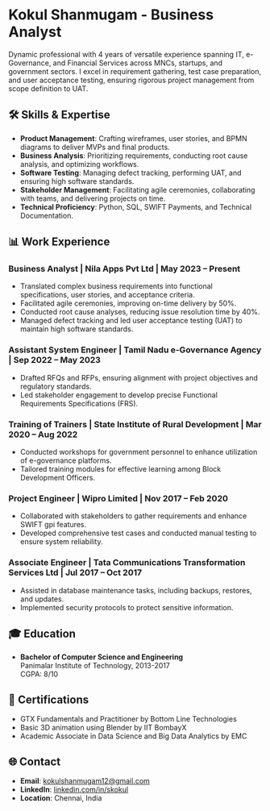 
# Kokul Shanmugam - Business Analyst

Dynamic professional with 4 years of versatile experience spanning IT, e-Governance, and Financial Services across MNCs, startups, and government sectors. I excel in requirement gathering, test case preparation, and user acceptance testing, ensuring rigorous project management from scope definition to UAT.

## 🛠 Skills & Expertise

- **Product Management**: Crafting wireframes, user stories, and BPMN diagrams to deliver MVPs and final products.
- **Business Analysis**: Prioritizing requirements, conducting root cause analysis, and optimizing workflows.
- **Software Testing**: Managing defect tracking, performing UAT, and ensuring high software standards.
- **Stakeholder Management**: Facilitating agile ceremonies, collaborating with teams, and delivering projects on time.
- **Technical Proficiency**: Python, SQL, SWIFT Payments, and Technical Documentation.

## 📊 Work Experience

### Business Analyst | Nila Apps Pvt Ltd | May 2023 – Present

- Translated complex business requirements into functional specifications, user stories, and acceptance criteria.
- Facilitated agile ceremonies, improving on-time delivery by 50%.
- Conducted root cause analyses, reducing issue resolution time by 40%.
- Managed defect tracking and led user acceptance testing (UAT) to maintain high software standards.

### Assistant System Engineer | Tamil Nadu e-Governance Agency | Sep 2022 – May 2023

- Drafted RFQs and RFPs, ensuring alignment with project objectives and regulatory standards.
- Led stakeholder engagement to develop precise Functional Requirements Specifications (FRS).

### Training of Trainers | State Institute of Rural Development | Mar 2020 – Aug 2022

- Conducted workshops for government personnel to enhance utilization of e-governance platforms.
- Tailored training modules for effective learning among Block Development Officers.

### Project Engineer | Wipro Limited | Nov 2017 – Feb 2020

- Collaborated with stakeholders to gather requirements and enhance SWIFT gpi features.
- Developed comprehensive test cases and conducted manual testing to ensure system reliability.

### Associate Engineer | Tata Communications Transformation Services Ltd | Jul 2017 – Oct 2017

- Assisted in database maintenance tasks, including backups, restores, and updates.
- Implemented security protocols to protect sensitive information.

## 🎓 Education

- **Bachelor of Computer Science and Engineering**  
  Panimalar Institute of Technology, 2013-2017  
  CGPA: 8/10

## 🎯 Certifications

- GTX Fundamentals and Practitioner by Bottom Line Technologies
- Basic 3D animation using Blender by IIT BombayX
- Academic Associate in Data Science and Big Data Analytics by EMC

## 🌐 Contact

- **Email**: [kokulshanmugam12@gmail.com](mailto:kokulshanmugam12@gmail.com)
- **LinkedIn**: [linkedin.com/in/skokul](https://www.linkedin.com/in/skokul/)
- **Location**: Chennai, India
